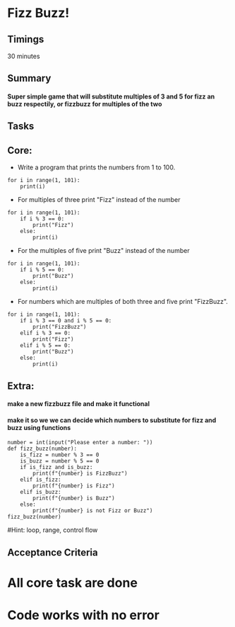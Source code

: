 # Fizz Buzz!

## Timings

30 minutes

## Summary

#### Super simple game that will substitute multiples of 3 and 5 for fizz an buzz respectily, or fizzbuzz for multiples of the two
## Tasks
## Core:
- Write a program that prints the numbers from 1 to 100.
```
for i in range(1, 101):
    print(i)
 ```
- For multiples of three print "Fizz" instead of the number
````
for i in range(1, 101):
    if i % 3 == 0:
        print("Fizz")
    else:
        print(i)
````
- For the multiples of five print "Buzz" instead of the number
````
for i in range(1, 101):
    if i % 5 == 0:
        print("Buzz")
    else:
        print(i)
````
- For numbers which are multiples of both three and five print "FizzBuzz".
````
for i in range(1, 101):
    if i % 3 == 0 and i % 5 == 0:
        print("FizzBuzz")
    elif i % 3 == 0:
        print("Fizz")
    elif i % 5 == 0:
        print("Buzz")
    else:
        print(i)
````
## Extra:
#### make a new fizzbuzz file and make it functional
#### make it so we we can decide which numbers to substitute for fizz and buzz using functions
```
number = int(input("Please enter a number: "))
def fizz_buzz(number):
    is_fizz = number % 3 == 0
    is_buzz = number % 5 == 0
    if is_fizz and is_buzz:
        print(f"{number} is FizzBuzz")
    elif is_fizz:
        print(f"{number} is Fizz")
    elif is_buzz:
        print(f"{number} is Buzz")
    else:
        print(f"{number} is not Fizz or Buzz")
fizz_buzz(number)
```
#Hint: loop, range, control flow

## Acceptance Criteria

# All core task are done
# Code works with no error

